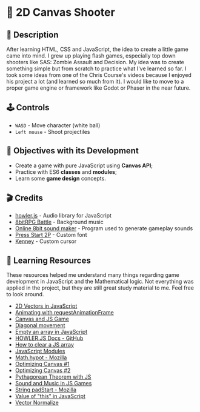 # 🔴 2D Canvas Shooter

## 📖 Description

After learning HTML, CSS and JavaScript, the idea to create a little game came into mind. I grew up playing flash games, especially top down shooters like SAS: Zombie Assault and Decision. My idea was to create something simple but from scratch to practice what I've learned so far. I took some ideas from one of the Chris Course's videos because I enjoyed his project a lot (and learned so much from it). I would like to move to a proper game engine or framework like Godot or Phaser in the near future.

## 🕹️ Controls

- `WASD` - Move character (white ball)
- `Left mouse` - Shoot projectiles

## 🎯 Objectives with its Development

- Create a game with pure JavaScript using **Canvas API**;
- Practice with ES6 **classes** and **modules**;
- Learn some **game design** concepts.

## 🎬 Credits

- [howler.js](https://howlerjs.com/) - Audio library for JavaScript
- [8bitRPG Battle](https://soundcloud.com/sei_peridot/8bitrpg-battle) - Background music
- [Online 8bit sound maker](https://sfxr.me/) - Program used to generate gameplay sounds
- [Press Start 2P](https://fonts.google.com/specimen/Press+Start+2P?query=CodeMan38) - Custom font
- [Kenney](https://www.kenney.nl/) - Custom cursor

## 📎 Learning Resources

These resources helped me understand many things regarding game development in JavaScript and the Mathematical logic. Not everything was applied in the project, but they are still great study material to me. Feel free to look around.

- [2D Vectors in JavaScript](https://www.youtube.com/watch?v=nzyOCd9FcCA)
- [Animating with requestAnimationFrame](https://developer.mozilla.org/en-US/docs/Web/API/window/requestAnimationFrame)
- [Canvas and JS Game](https://www.youtube.com/watch?v=eI9idPTT0c4)
- [Diagonal movement](https://www.youtube.com/shorts/0cYjreg7dpg?feature=share)
- [Empty an array in JavaScript](https://stackoverflow.com/a/1232046)
- [HOWLER.JS Docs - GitHub](https://github.com/goldfire/howler.js)
- [How to clear a JS array](https://www.freecodecamp.org/news/how-to-clear-a-javascript-array-js-empty-array/)
- [JavaScript Modules](https://developer.mozilla.org/en-US/docs/Web/JavaScript/Guide/Modules)
- [Math.hypot - Mozilla](https://developer.mozilla.org/pt-BR/docs/Web/JavaScript/Reference/Global_Objects/Math/hypot)
- [Optimizing Canvas #1](https://nicolahibbert.com/optimising-html5-canvas-games/)
- [Optimizing Canvas #2](https://stackoverflow.com/questions/8205828/html5-canvas-performance-and-optimization-tips-tricks-and-coding-best-practices)
- [Pythagorean Theorem with JS](https://www.youtube.com/watch?v=iqSlzYXdFzw)
- [Sound and Music in JS Games](https://www.youtube.com/watch?v=hn7MhPt24L4)
- [String padStart - Mozilla](https://developer.mozilla.org/pt-BR/docs/Web/JavaScript/Reference/Global_Objects/String/padStart)
- [Value of "this" in JavaScript](https://developer.mozilla.org/en-US/docs/Web/JavaScript/Reference/Operators/this)
- [Vector Normalize](https://www.youtube.com/watch?v=ttz05d8DSOs)